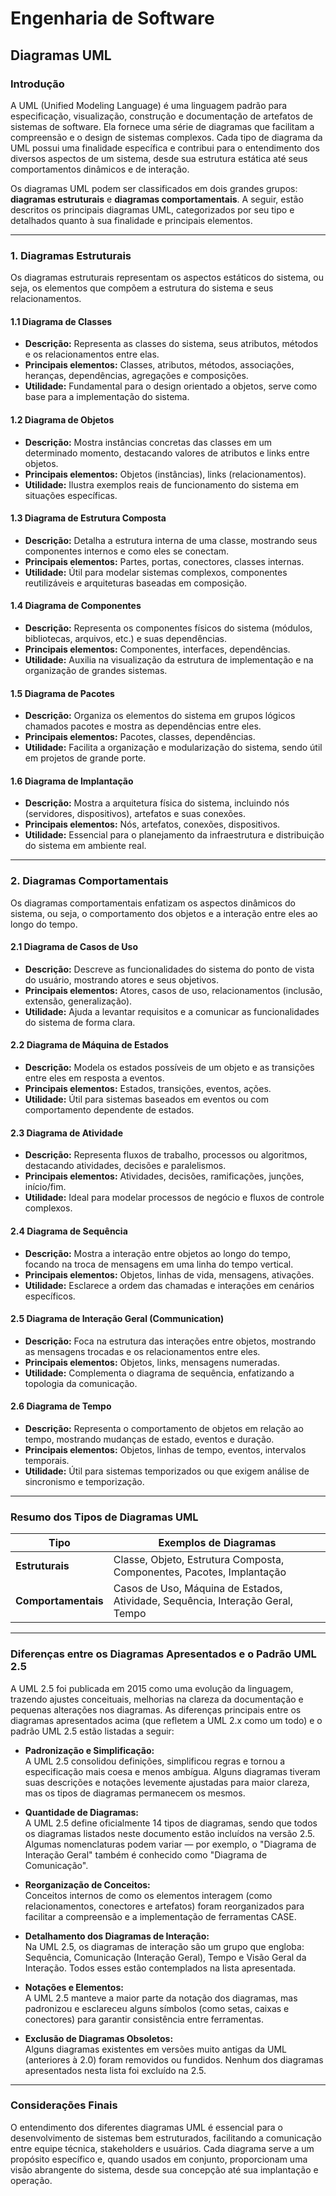 # Engenharia de Software
## Diagramas UML
### Introdução

A UML (Unified Modeling Language) é uma linguagem padrão para especificação, visualização, construção e documentação de artefatos de sistemas de software. Ela fornece uma série de diagramas que facilitam a compreensão e o design de sistemas complexos. Cada tipo de diagrama da UML possui uma finalidade específica e contribui para o entendimento dos diversos aspectos de um sistema, desde sua estrutura estática até seus comportamentos dinâmicos e de interação.

Os diagramas UML podem ser classificados em dois grandes grupos: **diagramas estruturais** e **diagramas comportamentais**. A seguir, estão descritos os principais diagramas UML, categorizados por seu tipo e detalhados quanto à sua finalidade e principais elementos.

---

### 1. Diagramas Estruturais

Os diagramas estruturais representam os aspectos estáticos do sistema, ou seja, os elementos que compõem a estrutura do sistema e seus relacionamentos.

#### 1.1 Diagrama de Classes

- **Descrição:** Representa as classes do sistema, seus atributos, métodos e os relacionamentos entre elas.
- **Principais elementos:** Classes, atributos, métodos, associações, heranças, dependências, agregações e composições.
- **Utilidade:** Fundamental para o design orientado a objetos, serve como base para a implementação do sistema.

#### 1.2 Diagrama de Objetos

- **Descrição:** Mostra instâncias concretas das classes em um determinado momento, destacando valores de atributos e links entre objetos.
- **Principais elementos:** Objetos (instâncias), links (relacionamentos).
- **Utilidade:** Ilustra exemplos reais de funcionamento do sistema em situações específicas.

#### 1.3 Diagrama de Estrutura Composta

- **Descrição:** Detalha a estrutura interna de uma classe, mostrando seus componentes internos e como eles se conectam.
- **Principais elementos:** Partes, portas, conectores, classes internas.
- **Utilidade:** Útil para modelar sistemas complexos, componentes reutilizáveis e arquiteturas baseadas em composição.

#### 1.4 Diagrama de Componentes

- **Descrição:** Representa os componentes físicos do sistema (módulos, bibliotecas, arquivos, etc.) e suas dependências.
- **Principais elementos:** Componentes, interfaces, dependências.
- **Utilidade:** Auxilia na visualização da estrutura de implementação e na organização de grandes sistemas.

#### 1.5 Diagrama de Pacotes

- **Descrição:** Organiza os elementos do sistema em grupos lógicos chamados pacotes e mostra as dependências entre eles.
- **Principais elementos:** Pacotes, classes, dependências.
- **Utilidade:** Facilita a organização e modularização do sistema, sendo útil em projetos de grande porte.

#### 1.6 Diagrama de Implantação

- **Descrição:** Mostra a arquitetura física do sistema, incluindo nós (servidores, dispositivos), artefatos e suas conexões.
- **Principais elementos:** Nós, artefatos, conexões, dispositivos.
- **Utilidade:** Essencial para o planejamento da infraestrutura e distribuição do sistema em ambiente real.

---

### 2. Diagramas Comportamentais

Os diagramas comportamentais enfatizam os aspectos dinâmicos do sistema, ou seja, o comportamento dos objetos e a interação entre eles ao longo do tempo.

#### 2.1 Diagrama de Casos de Uso

- **Descrição:** Descreve as funcionalidades do sistema do ponto de vista do usuário, mostrando atores e seus objetivos.
- **Principais elementos:** Atores, casos de uso, relacionamentos (inclusão, extensão, generalização).
- **Utilidade:** Ajuda a levantar requisitos e a comunicar as funcionalidades do sistema de forma clara.

#### 2.2 Diagrama de Máquina de Estados

- **Descrição:** Modela os estados possíveis de um objeto e as transições entre eles em resposta a eventos.
- **Principais elementos:** Estados, transições, eventos, ações.
- **Utilidade:** Útil para sistemas baseados em eventos ou com comportamento dependente de estados.

#### 2.3 Diagrama de Atividade

- **Descrição:** Representa fluxos de trabalho, processos ou algoritmos, destacando atividades, decisões e paralelismos.
- **Principais elementos:** Atividades, decisões, ramificações, junções, início/fim.
- **Utilidade:** Ideal para modelar processos de negócio e fluxos de controle complexos.

#### 2.4 Diagrama de Sequência

- **Descrição:** Mostra a interação entre objetos ao longo do tempo, focando na troca de mensagens em uma linha do tempo vertical.
- **Principais elementos:** Objetos, linhas de vida, mensagens, ativações.
- **Utilidade:** Esclarece a ordem das chamadas e interações em cenários específicos.

#### 2.5 Diagrama de Interação Geral (Communication)

- **Descrição:** Foca na estrutura das interações entre objetos, mostrando as mensagens trocadas e os relacionamentos entre eles.
- **Principais elementos:** Objetos, links, mensagens numeradas.
- **Utilidade:** Complementa o diagrama de sequência, enfatizando a topologia da comunicação.

#### 2.6 Diagrama de Tempo

- **Descrição:** Representa o comportamento de objetos em relação ao tempo, mostrando mudanças de estado, eventos e duração.
- **Principais elementos:** Objetos, linhas de tempo, eventos, intervalos temporais.
- **Utilidade:** Útil para sistemas temporizados ou que exigem análise de sincronismo e temporização.

---

### Resumo dos Tipos de Diagramas UML

| Tipo                 | Exemplos de Diagramas                                                   |
|----------------------|-------------------------------------------------------------------------|
| **Estruturais**      | Classe, Objeto, Estrutura Composta, Componentes, Pacotes, Implantação   |
| **Comportamentais**  | Casos de Uso, Máquina de Estados, Atividade, Sequência, Interação Geral, Tempo |

---

### Diferenças entre os Diagramas Apresentados e o Padrão UML 2.5

A UML 2.5 foi publicada em 2015 como uma evolução da linguagem, trazendo ajustes conceituais, melhorias na clareza da documentação e pequenas alterações nos diagramas. As diferenças principais entre os diagramas apresentados acima (que refletem a UML 2.x como um todo) e o padrão UML 2.5 estão listadas a seguir:

- **Padronização e Simplificação:**  
  A UML 2.5 consolidou definições, simplificou regras e tornou a especificação mais coesa e menos ambígua. Alguns diagramas tiveram suas descrições e notações levemente ajustadas para maior clareza, mas os tipos de diagramas permanecem os mesmos.

- **Quantidade de Diagramas:**  
  A UML 2.5 define oficialmente 14 tipos de diagramas, sendo que todos os diagramas listados neste documento estão incluídos na versão 2.5. Algumas nomenclaturas podem variar — por exemplo, o "Diagrama de Interação Geral" também é conhecido como "Diagrama de Comunicação".

- **Reorganização de Conceitos:**  
  Conceitos internos de como os elementos interagem (como relacionamentos, conectores e artefatos) foram reorganizados para facilitar a compreensão e a implementação de ferramentas CASE.

- **Detalhamento dos Diagramas de Interação:**  
  Na UML 2.5, os diagramas de interação são um grupo que engloba: Sequência, Comunicação (Interação Geral), Tempo e Visão Geral da Interação. Todos esses estão contemplados na lista apresentada.

- **Notações e Elementos:**  
  A UML 2.5 manteve a maior parte da notação dos diagramas, mas padronizou e esclareceu alguns símbolos (como setas, caixas e conectores) para garantir consistência entre ferramentas.

- **Exclusão de Diagramas Obsoletos:**  
  Alguns diagramas existentes em versões muito antigas da UML (anteriores à 2.0) foram removidos ou fundidos. Nenhum dos diagramas apresentados nesta lista foi excluído na 2.5.
  
---

### Considerações Finais

O entendimento dos diferentes diagramas UML é essencial para o desenvolvimento de sistemas bem estruturados, facilitando a comunicação entre equipe técnica, stakeholders e usuários. Cada diagrama serve a um propósito específico e, quando usados em conjunto, proporcionam uma visão abrangente do sistema, desde sua concepção até sua implantação e operação.
